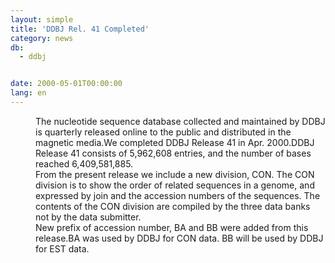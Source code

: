 ```yaml
---
layout: simple
title: 'DDBJ Rel. 41 Completed'
category: news
db:
  - ddbj


date: 2000-05-01T00:00:00
lang: en
---
```


<dd>The nucleotide sequence database collected and maintained by DDBJ is quarterly released online to the public and distributed in the magnetic media.We completed DDBJ Release 41 in Apr. 2000.DDBJ Release 41 consists of 5,962,608 entries, and the number of bases reached 6,409,581,885.<br>
<dd>From the present release we include a new division, CON. The CON division is to show the order of related sequences in a genome, and expressed by join and the accession numbers of the sequences. The contents of the CON division are compiled by the three data banks not by the data submitter.<br>
<dd>New prefix of accession number, BA and BB were added from this release.BA was used by DDBJ for CON data. BB will be used by DDBJ for EST data.</dd>
</dd>
</dd>
